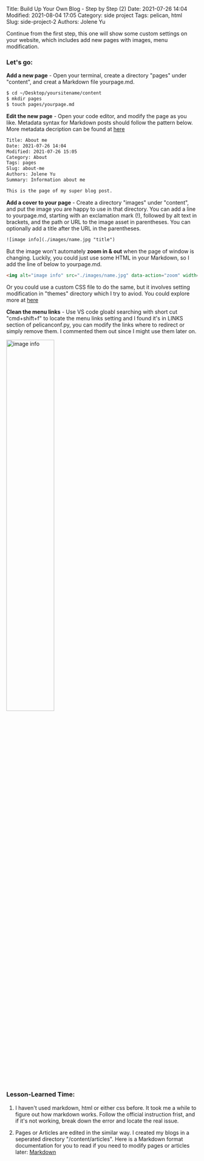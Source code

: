 Title: Build Up Your Own Blog - Step by Step (2)
Date: 2021-07-26 14:04
Modified: 2021-08-04 17:05
Category: side project
Tags: pelican, html  
Slug: side-project-2
Authors: Jolene Yu


Continue from the first step, this one will show some custom settings on your website, which includes add new pages with images, menu modification.

### Let's go:

**Add a new page** - Open your terminal, create a directory "pages" under "content", and creat a Markdown file yourpage.md.  
```html
$ cd ~/Desktop/yoursitename/content  
$ mkdir pages  
$ touch pages/yourpage.md  
```
**Edit the new page** - Open your code editor, and modify the page as you like. Metadata syntax for Markdown posts should follow the  pattern below. More metadata decription can be found at [here](https://docs.getpelican.com/en/latest/content.html#articles-and-pages)  
```html
Title: About me  
Date: 2021-07-26 14:04  
Modified: 2021-07-26 15:05  
Category: About  
Tags: pages  
Slug: about-me  
Authors: Jolene Yu  
Summary: Information about me  

This is the page of my super blog post.  
```
**Add a cover to your page** - Create a directory "images" under "content", and put the image you are happy to use in that directory. You can add a line to yourpage.md, starting with an exclamation mark (!), followed by alt text in brackets, and the path or URL to the image asset in parentheses. You can optionally add a title after the URL in the parentheses.  
```html
![image info](./images/name.jpg "title")
```
 But the image won't automately **zoom in & out** when the page of window is changing. Luckily, you could just use some HTML in your Markdown, so I add the line of below to yourpage.md.   
```html
<img alt="image info" src="./images/name.jpg" data-action="zoom" width="70%">
```
Or you could use a custom CSS file to do the same, but it involves setting modification in "themes" directory which I try to aviod. You could explore more at [here](https://stackoverflow.com/questions/255170/markdown-and-image-alignment#answer-5054055)  

**Clean the menu links** - Use VS code gloabl searching with short cut "cmd+shift+f" to locate the menu links setting and I found it's in LINKS section of pelicanconf.py, you can modify the links where to redirect or simply remove them. I commented them out since I might use them later on.  

<img alt="image info" src="./images/links.png" data-action="zoom" width="50%">

### Lesson-Learned Time:  
1. I haven't used markdown, html or either css before. It took me a while to figure out how markdown works. Follow the official instruction frist, and if it's not working, break down the error and locate the real issue.

2. Pages or Articles are edited in the similar way. I created my blogs in a seperated directory "/content/articles". Here is a Markdown format documentation for you to read if you need to modify pages or articles later: [Markdown](https://www.markdownguide.org/basic-syntax/)


